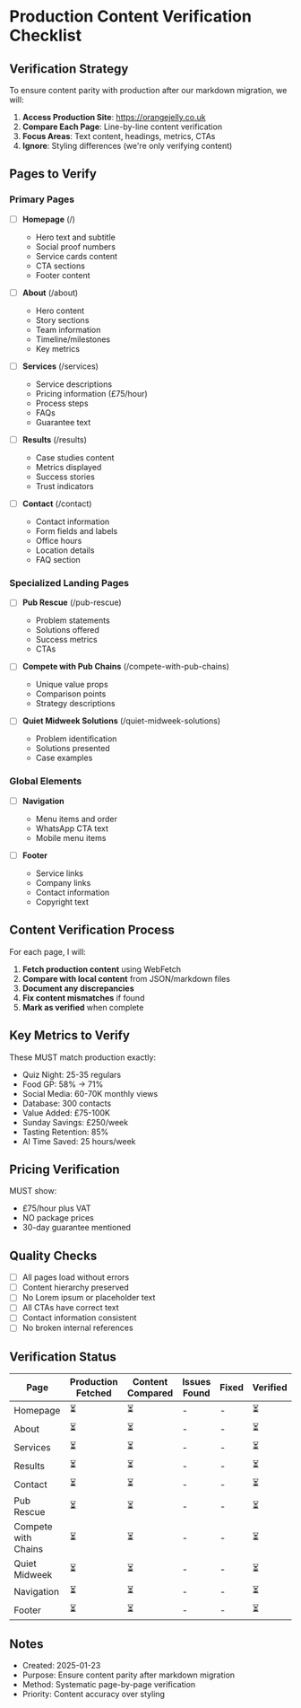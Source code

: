 # Production Content Verification Checklist

## Verification Strategy

To ensure content parity with production after our markdown migration, we will:

1. **Access Production Site**: https://orangejelly.co.uk
2. **Compare Each Page**: Line-by-line content verification
3. **Focus Areas**: Text content, headings, metrics, CTAs
4. **Ignore**: Styling differences (we're only verifying content)

## Pages to Verify

### Primary Pages
- [ ] **Homepage** (/)
  - Hero text and subtitle
  - Social proof numbers
  - Service cards content
  - CTA sections
  - Footer content

- [ ] **About** (/about)
  - Hero content
  - Story sections
  - Team information
  - Timeline/milestones
  - Key metrics

- [ ] **Services** (/services)
  - Service descriptions
  - Pricing information (£75/hour)
  - Process steps
  - FAQs
  - Guarantee text

- [ ] **Results** (/results)
  - Case studies content
  - Metrics displayed
  - Success stories
  - Trust indicators

- [ ] **Contact** (/contact)
  - Contact information
  - Form fields and labels
  - Office hours
  - Location details
  - FAQ section

### Specialized Landing Pages
- [ ] **Pub Rescue** (/pub-rescue)
  - Problem statements
  - Solutions offered
  - Success metrics
  - CTAs

- [ ] **Compete with Pub Chains** (/compete-with-pub-chains)
  - Unique value props
  - Comparison points
  - Strategy descriptions

- [ ] **Quiet Midweek Solutions** (/quiet-midweek-solutions)
  - Problem identification
  - Solutions presented
  - Case examples

### Global Elements
- [ ] **Navigation**
  - Menu items and order
  - WhatsApp CTA text
  - Mobile menu items

- [ ] **Footer**
  - Service links
  - Company links
  - Contact information
  - Copyright text

## Content Verification Process

For each page, I will:

1. **Fetch production content** using WebFetch
2. **Compare with local content** from JSON/markdown files
3. **Document any discrepancies**
4. **Fix content mismatches** if found
5. **Mark as verified** when complete

## Key Metrics to Verify

These MUST match production exactly:
- Quiz Night: 25-35 regulars
- Food GP: 58% → 71%
- Social Media: 60-70K monthly views
- Database: 300 contacts
- Value Added: £75-100K
- Sunday Savings: £250/week
- Tasting Retention: 85%
- AI Time Saved: 25 hours/week

## Pricing Verification

MUST show:
- £75/hour plus VAT
- NO package prices
- 30-day guarantee mentioned

## Quality Checks

- [ ] All pages load without errors
- [ ] Content hierarchy preserved
- [ ] No Lorem ipsum or placeholder text
- [ ] All CTAs have correct text
- [ ] Contact information consistent
- [ ] No broken internal references

## Verification Status

| Page | Production Fetched | Content Compared | Issues Found | Fixed | Verified |
|------|-------------------|------------------|--------------|-------|----------|
| Homepage | ⏳ | ⏳ | - | - | ⏳ |
| About | ⏳ | ⏳ | - | - | ⏳ |
| Services | ⏳ | ⏳ | - | - | ⏳ |
| Results | ⏳ | ⏳ | - | - | ⏳ |
| Contact | ⏳ | ⏳ | - | - | ⏳ |
| Pub Rescue | ⏳ | ⏳ | - | - | ⏳ |
| Compete with Chains | ⏳ | ⏳ | - | - | ⏳ |
| Quiet Midweek | ⏳ | ⏳ | - | - | ⏳ |
| Navigation | ⏳ | ⏳ | - | - | ⏳ |
| Footer | ⏳ | ⏳ | - | - | ⏳ |

## Notes

- Created: 2025-01-23
- Purpose: Ensure content parity after markdown migration
- Method: Systematic page-by-page verification
- Priority: Content accuracy over styling